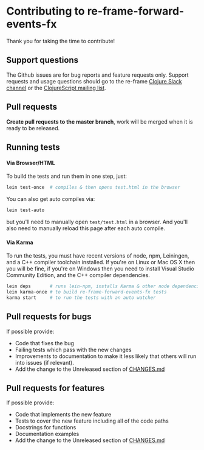 # Contributing to re-frame-forward-events-fx

Thank you for taking the time to contribute!

## Support questions

The Github issues are for bug reports and feature requests only. Support requests and usage
questions should go to the re-frame [Clojure Slack channel](http://clojurians.net) or
the [ClojureScript mailing list](https://groups.google.com/forum/#!forum/clojurescript).


## Pull requests

**Create pull requests to the master branch**, work will be merged when it is ready to be released.

## Running tests

#### Via Browser/HTML

To build the tests and run them in one step, just:
```sh
lein test-once  # compiles & then opens test.html in the browser
```

You can also get auto compiles via:
```sh
lein test-auto
```
but you'll need to manually open `test/test.html` in a browser. And you'll also need to
manually reload this page after each auto compile.

#### Via Karma

To run the tests, you must have recent versions of node, npm, Leiningen, and a C++ compiler toolchain installed.
If you're on Linux or Mac OS X then you will be fine, if you're on Windows then you need to install
Visual Studio Community Edition, and the C++ compiler dependencies.

```sh
lein deps       # runs lein-npm, installs Karma & other node dependencies. Only needed the first time.
lein karma-once # to build re-frame-forward-events-fx tests
karma start     # to run the tests with an auto watcher
```

## Pull requests for bugs

If possible provide:

* Code that fixes the bug
* Failing tests which pass with the new changes
* Improvements to documentation to make it less likely that others will run into issues (if relevant).
* Add the change to the Unreleased section of [CHANGES.md](CHANGES.md)

## Pull requests for features

If possible provide:

* Code that implements the new feature
* Tests to cover the new feature including all of the code paths
* Docstrings for functions
* Documentation examples
* Add the change to the Unreleased section of [CHANGES.md](CHANGES.md)
